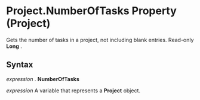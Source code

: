 
# Project.NumberOfTasks Property (Project)

Gets the number of tasks in a project, not including blank entries. Read-only  **Long** .


## Syntax

 _expression_ . **NumberOfTasks**

 _expression_ A variable that represents a **Project** object.

